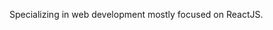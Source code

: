 Specializing in web development mostly focused on ReactJS.

<!---
kereteka/kereteka is a ✨ special ✨ repository because its `README.md` (this file) appears on your GitHub profile.
You can click the Preview link to take a look at your changes.
--->
